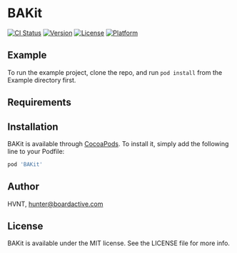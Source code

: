 # BAKit

[![CI Status](https://img.shields.io/travis/HVNT/BAKit.svg?style=flat)](https://travis-ci.org/HVNT/BAKit)
[![Version](https://img.shields.io/cocoapods/v/BAKit.svg?style=flat)](https://cocoapods.org/pods/BAKit)
[![License](https://img.shields.io/cocoapods/l/BAKit.svg?style=flat)](https://cocoapods.org/pods/BAKit)
[![Platform](https://img.shields.io/cocoapods/p/BAKit.svg?style=flat)](https://cocoapods.org/pods/BAKit)

## Example

To run the example project, clone the repo, and run `pod install` from the Example directory first.

## Requirements

## Installation

BAKit is available through [CocoaPods](https://cocoapods.org). To install
it, simply add the following line to your Podfile:

```ruby
pod 'BAKit'
```

## Author

HVNT, hunter@boardactive.com

## License

BAKit is available under the MIT license. See the LICENSE file for more info.
